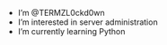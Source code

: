 - I’m @TERMZL0ckd0wn
- I’m interested in server administration
- I’m currently learning Python

<!---
TERMZL0ckd0wn/TERMZL0ckd0wn is a ✨ special ✨ repository because its `README.md` (this file) appears on your GitHub profile.
You can click the Preview link to take a look at your changes.
--->
